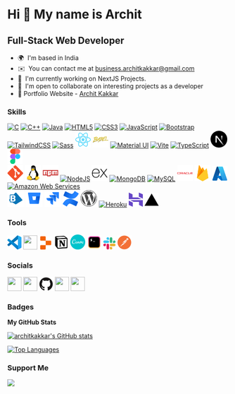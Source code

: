 Hi 👋 My name is Archit
=======================

Full-Stack Web Developer
------------------------

* 🌍  I'm based in India
* ✉️  You can contact me at [business.architkakkar@gmail.com](mailto:business.architkakkar@gmail.com)
* 🧠  I'm currently working on NextJS Projects.
* 🤝  I'm open to collaborate on interesting projects as a developer
* 🔗  Portfolio Website - [Archit Kakkar](https://architkakkar.vercel.app)

### Skills

<p align="left">
<a href="https://en.wikipedia.org/wiki/C_(programming_language)" target="_blank" rel="noreferrer"><img src="https://raw.githubusercontent.com/danielcranney/readme-generator/main/public/icons/skills/c-colored.svg" width="38" height="38" alt="C" /></a>
<a href="https://docs.microsoft.com/en-us/cpp/?view=msvc-170" target="_blank" rel="noreferrer"><img src="https://raw.githubusercontent.com/danielcranney/readme-generator/main/public/icons/skills/cplusplus-colored.svg" width="38" height="38" alt="C++" /></a>
<a href="https://www.oracle.com/java/" target="_blank" rel="noreferrer"><img src="https://raw.githubusercontent.com/danielcranney/readme-generator/main/public/icons/skills/java-colored.svg" width="36" height="36" alt="Java" /></a>
<a href="https://developer.mozilla.org/en-US/docs/Glossary/HTML5" target="_blank" rel="noreferrer"><img src="https://raw.githubusercontent.com/danielcranney/readme-generator/main/public/icons/skills/html5-colored.svg" width="36" height="36" alt="HTML5" /></a>
<a href="https://www.w3.org/TR/CSS/#css" target="_blank" rel="noreferrer"><img src="https://raw.githubusercontent.com/danielcranney/readme-generator/main/public/icons/skills/css3-colored.svg" width="36" height="36" alt="CSS3" /></a>
<a href="https://developer.mozilla.org/en-US/docs/Web/JavaScript" target="_blank" rel="noreferrer"><img src="https://raw.githubusercontent.com/danielcranney/readme-generator/main/public/icons/skills/javascript-colored.svg" width="35" height="35" alt="JavaScript" /></a>
<a href="https://getbootstrap.com/" target="_blank" rel="noreferrer"><img src="https://raw.githubusercontent.com/danielcranney/readme-generator/main/public/icons/skills/bootstrap-colored.svg" width="38" height="38" alt="Bootstrap" /></a>
<a href="https://tailwindcss.com/" target="_blank" rel="noreferrer"><img src="https://raw.githubusercontent.com/danielcranney/readme-generator/main/public/icons/skills/tailwindcss-colored.svg" width="36" height="36" alt="TailwindCSS" /></a>
<a href="https://sass-lang.com/" target="_blank" rel="noreferrer"><img src="https://raw.githubusercontent.com/danielcranney/readme-generator/main/public/icons/skills/sass-colored.svg" width="36" height="36" alt="Sass" /></a>
<a href="https://reactjs.org/" target="_blank" rel="noreferrer"><img src="https://github.com/devicons/devicon/blob/master/icons/react/react-original.svg" width="36" height="36" alt="React" /></a>
<a href="https://babeljs.io/" target="_blank" rel="noreferrer"><img src="https://github.com/devicons/devicon/blob/master/icons/babel/babel-original.svg" width="36" height="36" alt="Babel" /></a>
<a href="https://mui.com/" target="_blank" rel="noreferrer"><img src="https://raw.githubusercontent.com/danielcranney/readme-generator/main/public/icons/skills/materialui-colored.svg" width="36" height="36" alt="Material UI" /></a>
<a href="https://vitejs.dev/" target="_blank" rel="noreferrer"><img src="https://raw.githubusercontent.com/danielcranney/readme-generator/main/public/icons/skills/vite-colored.svg" width="36" height="36" alt="Vite" /></a>
<a href="https://www.typescriptlang.org/" target="_blank" rel="noreferrer"><img src="https://raw.githubusercontent.com/danielcranney/readme-generator/main/public/icons/skills/typescript-colored.svg" width="36" height="36" alt="TypeScript" /></a>
<a href="https://nextjs.org/" target="_blank" rel="noreferrer"><img src="https://github.com/devicons/devicon/blob/master/icons/nextjs/nextjs-original.svg" width="38" height="38" alt="NextJS" /></a>
<a href="https://www.figma.com/" target="_blank" rel="noreferrer"><img src="https://github.com/devicons/devicon/blob/master/icons/figma/figma-original.svg" width="34" height="34" alt="Figma" /></a>
<br>
<a href="https://git-scm.com/" target="_blank" rel="noreferrer"><img src="https://github.com/devicons/devicon/blob/master/icons/git/git-original.svg" width="36" height="36" alt="Git" /></a>
<a href="https://www.linux.org/" target="_blank" rel="noreferrer"><img src="https://github.com/devicons/devicon/blob/master/icons/linux/linux-original.svg" width="36" height="36" alt="Linux" /></a>
<a href="https://www.npmjs.com/" target="_blank" rel="noreferrer"><img src="https://github.com/devicons/devicon/blob/master/icons/npm/npm-original-wordmark.svg" width="36" height="36" alt="npm" /></a>
<a href="https://nodejs.org/en/" target="_blank" rel="noreferrer"><img src="https://raw.githubusercontent.com/danielcranney/readme-generator/main/public/icons/skills/nodejs-colored.svg" width="36" height="36" alt="NodeJS" /></a>
<a href="https://expressjs.com/" target="_blank" rel="noreferrer"><img src="https://github.com/devicons/devicon/blob/master/icons/express/express-original.svg" width="36" height="36" alt="Express" /></a>
<a href="https://www.mongodb.com/" target="_blank" rel="noreferrer"><img src="https://raw.githubusercontent.com/danielcranney/readme-generator/main/public/icons/skills/mongodb-colored.svg" width="36" height="36" alt="MongoDB" /></a>
<a href="https://www.mysql.com/" target="_blank" rel="noreferrer"><img src="https://raw.githubusercontent.com/danielcranney/readme-generator/main/public/icons/skills/mysql-colored.svg" width="36" height="36" alt="MySQL" /></a>
<a href="https://www.oracle.com/uk/index.html" target="_blank" rel="noreferrer"><img src="https://github.com/devicons/devicon/blob/master/icons/oracle/oracle-original.svg" width="36" height="36" alt="Oracle" /></a>
<a href="https://firebase.google.com/" target="_blank" rel="noreferrer"><img src="https://github.com/devicons/devicon/blob/master/icons/firebase/firebase-original.svg" width="36" height="36" alt="Firebase" /></a>
<a href="https://azure.microsoft.com/en-us/" target="_blank" rel="noreferrer"><img src="https://github.com/devicons/devicon/blob/master/icons/azure/azure-original.svg" width="34" height="34" alt="Azure" /></a>
<a href="https://aws.amazon.com" target="_blank" rel="noreferrer"><img src="https://raw.githubusercontent.com/danielcranney/readme-generator/main/public/icons/skills/aws-colored.svg" width="36" height="36" alt="Amazon Web Services" /></a>
<br>
<a href="https://www.blueprism.com/" target="_blank" rel="noreferrer"><img src="https://github.com/architkakkar/architkakkar/blob/main/icons/blueprism.png" width="38" height="38" alt="Blueprism" /></a>
<a href="https://bitbucket.org/product" target="_blank" rel="noreferrer"><img src="https://github.com/devicons/devicon/blob/master/icons/bitbucket/bitbucket-original.svg" width="38" height="38" alt="BitBucket" /></a>
<a href="https://www.atlassian.com/software/jira" target="_blank" rel="noreferrer"><img src="https://github.com/devicons/devicon/blob/master/icons/jira/jira-original.svg" width="38" height="38" alt="Jira" /></a>
<a href="https://www.atlassian.com/software/confluence" target="_blank" rel="noreferrer"><img src="https://github.com/devicons/devicon/blob/master/icons/confluence/confluence-original.svg" width="36" height="36" /></a>
<a href="https://wordpress.com/website-builder/" target="_blank" rel="noreferrer"><img src="https://github.com/devicons/devicon/blob/master/icons/wordpress/wordpress-plain.svg" width="38" height="38" alt="Wordpress" /></a>
<a href="https://www.heroku.com/" target="_blank" rel="noreferrer"><img src="https://raw.githubusercontent.com/danielcranney/readme-generator/main/public/icons/skills/heroku-colored.svg" width="32" height="32" alt="Heroku" /></a>
<a href="https://www.hostinger.in/" target="_blank" rel="noreferrer"><img src="https://github.com/architkakkar/architkakkar/blob/main/icons/hostinger-original.svg" width="32" height="32" alt="Hostinger" /></a>
<a href="https://vercel.com/" target="_blank" rel="noreferrer"><img src="https://github.com/devicons/devicon/blob/master/icons/vercel/vercel-original.svg" width="32" height="32" alt="Vercel" /></a>
</p>

### Tools

<p align="left">
<a href="https://code.visualstudio.com/" target="_blank" rel="noreferrer"><img src="https://github.com/devicons/devicon/blob/master/icons/vscode/vscode-original.svg" width="32" height="32" /></a>
<a href="https://www.eclipse.org/ide/" target="_blank" rel="noreferrer"><img src="https://www.eclipse.org/downloads/assets/public/images/logo-eclipse.png" width="32" height="32" /></a>
<a href="https://replit.com/" target="_blank" rel="noreferrer"><img src="https://github.com/devicons/devicon/blob/master/icons/replit/replit-original.svg" width="30" height="30" /></a>
<a href="https://www.notion.so/" target="_blank" rel="noreferrer"><img src="https://github.com/devicons/devicon/blob/master/icons/notion/notion-original.svg" width="33" height="33" /></a>
<a href="https://www.canva.com/" target="_blank" rel="noreferrer"><img src="https://github.com/devicons/devicon/blob/master/icons/canva/canva-original.svg" width="34" height="34" alt="Canva" /></a>
<a href="https://hyper.is/" target="_blank" rel="noreferrer"><img src="https://github.com/architkakkar/architkakkar/blob/main/icons/hyper-original.png" width="33" height="33" /></a>
<a href="https://slack.com/intl/en-in/" target="_blank" rel="noreferrer"><img src="https://github.com/devicons/devicon/blob/master/icons/slack/slack-original.svg" width="28" height="28" /></a>
<a href="https://www.postman.com/" target="_blank" rel="noreferrer"><img src="https://github.com/devicons/devicon/blob/master/icons/postman/postman-original.svg" width="32" height="32" /></a>
</p>

### Socials

<p align="left">
<a href="https://x.com/_architkakkar" target="_blank" rel="noreferrer"><img src="https://raw.githubusercontent.com/danielcranney/readme-generator/main/public/icons/socials/twitter.svg" width="32" height="32" /></a>
<a href="https://www.linkedin.com/in/architkakkar" target="_blank" rel="noreferrer"><img src="https://raw.githubusercontent.com/danielcranney/readme-generator/main/public/icons/socials/linkedin.svg" width="32" height="32" /></a> 
<a href="https://www.github.com/architkakkar" target="_blank" rel="noreferrer"><img src="https://github.com/devicons/devicon/blob/master/icons/github/github-original.svg" width="32" height="32" /></a>
<a href="http://www.instagram.com/archit_kakkar" target="_blank" rel="noreferrer"><img src="https://raw.githubusercontent.com/danielcranney/readme-generator/main/public/icons/socials/instagram.svg" width="32" height="32" /></a> 
<a href="https://www.stackoverflow.com/users/19261614/archit-kakkar" target="_blank" rel="noreferrer"><img src="https://raw.githubusercontent.com/danielcranney/readme-generator/main/public/icons/socials/stackoverflow.svg" width="32" height="32" /></a>  
</p>

### Badges

<b>My GitHub Stats</b>

<a href="http://www.github.com/architkakkar"><img src="https://github-readme-stats.vercel.app/api?username=architkakkar&show_icons=true&hide=&count_private=true&title_color=14b8a6&text_color=ffffff&icon_color=14b8a6&bg_color=181824&hide_border=true&show_icons=true" alt="architkakkar's GitHub stats" /></a>

<a href="https://github.com/architkakkar" align="left"><img src="https://github-readme-stats.vercel.app/api/top-langs/?username=architkakkar&langs_count=10&title_color=14b8a6&text_color=ffffff&icon_color=14b8a6&bg_color=181824&hide_border=true&locale=en&custom_title=Top%20%Languages" alt="Top Languages" /></a>

### Support Me

<a href="https://www.buymeacoffee.com/architkakkar"><img src="https://cdn.buymeacoffee.com/buttons/v2/default-yellow.png" width="200" /></a>
